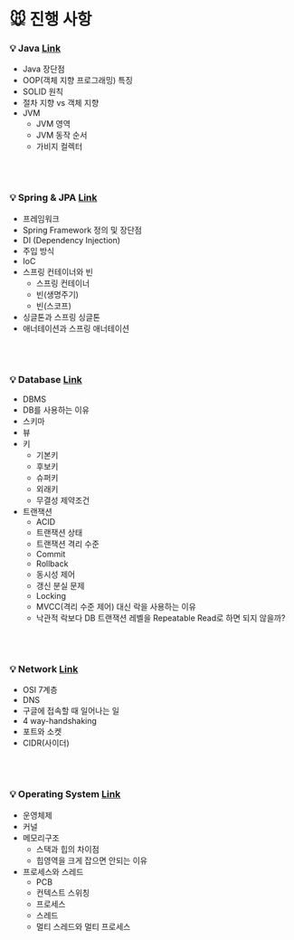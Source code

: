 # 🐭 진행 사항

### 💡 Java <a href="https://github.com/breaking-interviews/interview-study/tree/main/%EA%B2%BD%EB%AF%BC/Java"> Link </a>
- Java 장단점 
- OOP(객체 지향 프로그래밍) 특징
- SOLID 원칙
- 절차 지향 vs 객체 지향
- JVM
  - JVM 영역
  - JVM 동작 순서
  - 가비지 컬렉터

<br><br>

### 💡 Spring & JPA <a href="https://github.com/breaking-interviews/interview-study/tree/main/%EA%B2%BD%EB%AF%BC/Spring"> Link </a>
- 프레임워크
- Spring Framework 정의 및 장단점
- DI (Dependency Injection)
- 주입 방식
- IoC
- 스프링 컨테이너와 빈
  - 스프링 컨테이너
  - 빈(생명주기)
  - 빈(스코프)
- 싱글톤과 스프링 싱글톤
- 애너테이션과 스프링 애너테이션


<br><br>

### 💡 Database <a href="https://github.com/breaking-interviews/interview-study/tree/main/%EA%B2%BD%EB%AF%BC/Database"> Link </a>
- DBMS
- DB를 사용하는 이유
- 스키마
- 뷰
- 키
  - 기본키
  - 후보키
  - 슈퍼키
  - 외래키
  - 무결성 제약조건
- 트랜잭션
  - ACID
  - 트랜잭션 상태
  - 트랜잭션 격리 수준
  - Commit
  - Rollback
  - 동시성 제어
  - 갱신 분실 문제
  - Locking
  - MVCC(격리 수준 제어) 대신 락을 사용하는 이유
  - 낙관적 락보다 DB 트랜잭션 레벨을 Repeatable Read로 하면 되지 않을까?

<br><br>

### 💡 Network <a href="https://github.com/breaking-interviews/interview-study/tree/main/%EA%B2%BD%EB%AF%BC/Network"> Link </a>
- OSI 7계층
- DNS
- 구글에 접속할 때 일어나는 일
- 4 way-handshaking
- 포트와 소켓
- CIDR(사이더)

<br><br>

### 💡 Operating System <a href="https://github.com/breaking-interviews/interview-study/tree/main/%EA%B2%BD%EB%AF%BC/OS"> Link </a>
- 운영체제
- 커널
- 메모리구조
  - 스택과 힙의 차이점
  - 힙영역을 크게 잡으면 안되는 이유
- 프로세스와 스레드
  - PCB
  - 컨텍스트 스위칭
  - 프로세스
  - 스레드
  - 멀티 스레드와 멀티 프로세스
